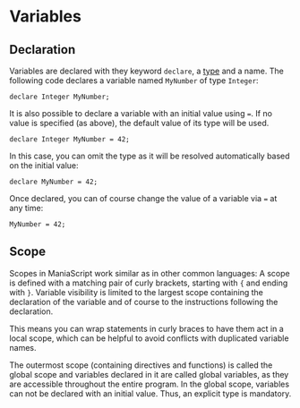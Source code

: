 # Variables

## Declaration
Variables are declared with they keyword `declare`, a [type](/basics/types.html) and a name. The following code declares a variable named `MyNumber` of type `Integer`:

```ManiaScript
declare Integer MyNumber;
```

It is also possible to declare a variable with an initial value using `=`. If no value is specified (as above), the default value of its type will be used.
```ManiaScript
declare Integer MyNumber = 42;
```

In this case, you can omit the type as it will be resolved automatically based on the initial value:
```ManiaScript
declare MyNumber = 42;
```

Once declared, you can of course change the value of a variable via `=` at any time:

```ManiaScript
MyNumber = 42;
```

## Scope
Scopes in ManiaScript work similar as in other common languages: A scope is defined with a matching pair of curly brackets, starting with `{` and ending with `}`. Variable visibility is limited to the largest scope containing the declaration of the variable and of course to the instructions following the declaration.

This means you can wrap statements in curly braces to have them act in a local scope, which can be helpful to avoid conflicts with duplicated variable names.

The outermost scope (containing directives and functions) is called the global scope and variables declared in it are called global variables, as they are accessible throughout the entire program. In the global scope, variables can not be declared with an initial value. Thus, an explicit type is mandatory.
